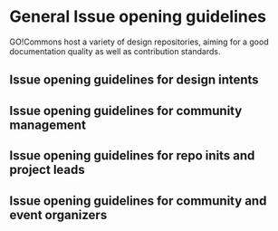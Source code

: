 # General Issue opening guidelines
GO!Commons host a variety of design repositories, aiming for a good documentation quality as well as contribution standards.

## Issue opening guidelines for design intents

## Issue opening guidelines for community management

## Issue opening guidelines for repo inits and project leads

## Issue opening guidelines for community and event organizers
